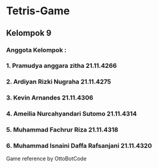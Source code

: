 # Tetris-Game
## Kelompok 9
### Anggota Kelompok : 
###     1. Pramudya anggara zitha 21.11.4266
###     2. Ardiyan Rizki Nugraha 21.11.4275
###     3. Kevin Arnandes 21.11.4306
###     4. Ameilia Nurcahyandari Sutomo 21.11.4314
###     5. Muhammad Fachrur Riza 21.11.4318
###     6. Muhammad Isnaini Daffa Rafsanjani 21.11.4320

Game reference by OttoBotCode

